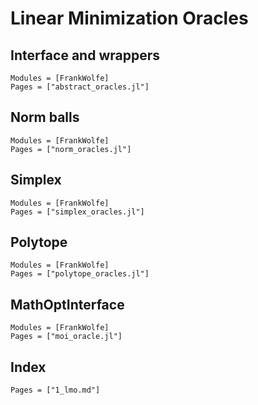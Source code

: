 # Linear Minimization Oracles

## Interface and wrappers

```@autodocs
Modules = [FrankWolfe]
Pages = ["abstract_oracles.jl"]
```

## Norm balls

```@autodocs
Modules = [FrankWolfe]
Pages = ["norm_oracles.jl"]
```

## Simplex

```@autodocs
Modules = [FrankWolfe]
Pages = ["simplex_oracles.jl"]
```

## Polytope

```@autodocs
Modules = [FrankWolfe]
Pages = ["polytope_oracles.jl"]
```

## MathOptInterface

```@autodocs
Modules = [FrankWolfe]
Pages = ["moi_oracle.jl"]
```

## Index

```@index
Pages = ["1_lmo.md"]
```